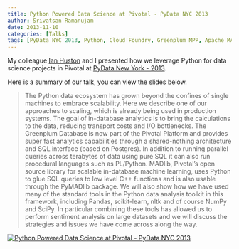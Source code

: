 ```yaml
---
title: Python Powered Data Science at Pivotal - PyData NYC 2013
author: Srivatsan Ramanujam
date: 2013-11-10
categories: [Talks]
tags: [PyData NYC 2013, Python, Cloud Foundry, Greenplum MPP, Apache MADlib]
---
```


My colleague [Ian Huston](https://ie.linkedin.com/in/ihuston) and I presented how we leverage Python for data science projects in Pivotal at [PyData New York - 2013](https://pydata.org/nyc2013/abstracts/#106).

Here is a summary of our talk, you can view the slides below.

> The Python data ecosystem has grown beyond the confines of single machines to embrace scalability. Here we describe one of our approaches to scaling, which is already being used in production systems. The goal of in-database analytics is to bring the calculations to the data, reducing transport costs and I/O bottlenecks. The Greenplum Database is now part of the Pivotal Platform and provides super fast analytics capabilities through a shared-nothing architecture and SQL interface (based on Postgres). In addition to running parallel queries across terabytes of data using pure SQL it can also run procedural languages such as PL/Python. MADlib, Pivotal’s open source library for scalable in-database machine learning, uses Python to glue SQL queries to low level C++ functions and is also usable through the PyMADlib package. We will also show how we have used many of the standard tools in the Python data analysis toolkit in this framework, including Pandas, scikit-learn, nltk and of course NumPy and SciPy. In particular combining these tools has allowed us to perform sentiment analysis on large datasets and we will discuss the strategies and issues we have come across along the way.

[![Python Powered Data Science at Pivotal - PyData NYC 2013](https://raw.githubusercontent.com/vatsan/vatsan.github.io/master/assets/img/sample/pydata_nyc_2013.png)](https://www.slideshare.net/SrivatsanRamanujam/python-powered-data-science-at-pivotal-pydata-2013)
